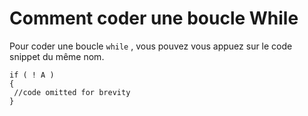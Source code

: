 # Comment coder une boucle While

  
Pour coder une boucle ```while``` , vous pouvez vous appuez sur le code snippet du même nom.



 ```Csharp
if ( ! A )
{
  //code omitted for brevity
}
```
